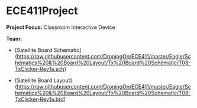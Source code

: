 ECE411Project
========================

**Project Focus:** Classroom Interactive Device

**Team:** 



* [Satellite Board Schematic] (https://raw.githubusercontent.com/DroningOn/ECE411/master/Eagle/Schematics%20&%20Board%20Layout/Tx%20Board%20Schematic/T08-TxClicker-Rev1a.sch)

* [Satellite Board Layout] (https://raw.githubusercontent.com/DroningOn/ECE411/master/Eagle/Schematics%20&%20Board%20Layout/Tx%20Board%20Schematic/T08-TxClicker-Rev1a.brd)
